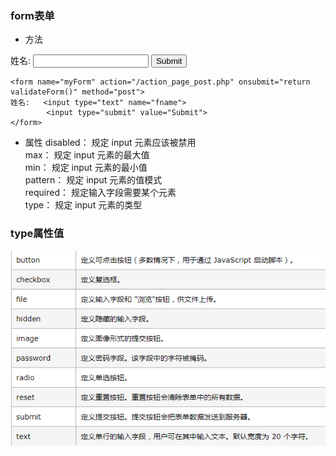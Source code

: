 ### form表单
- 方法
<form name="myForm" action="/action_page_post.php" onsubmit="return validateForm()" method="post">
姓名:   <input type="text" name="fname">  
        <input type="submit" value="Submit">
</form>

```
<form name="myForm" action="/action_page_post.php" onsubmit="return validateForm()" method="post">
姓名:   <input type="text" name="fname">  
        <input type="submit" value="Submit">
</form>
```

- 属性
disabled： 规定 input 元素应该被禁用  
max： 规定 input 元素的最大值  
min： 规定 input 元素的最小值  
pattern： 规定 input 元素的值模式  
required： 规定输入字段需要某个元素  
type： 规定 input 元素的类型 

### type属性值  

![inputType](../.vuepress/public/inputType.png)